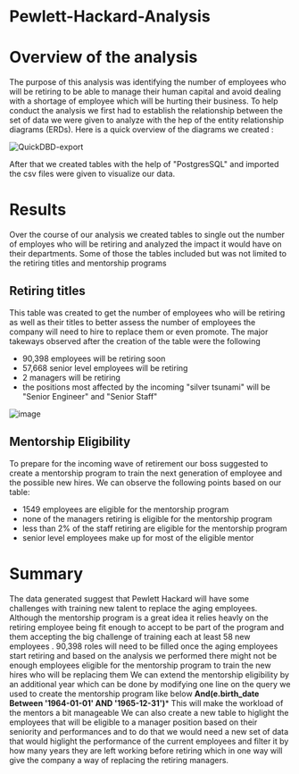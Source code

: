 # Pewlett-Hackard-Analysis
# Overview of the analysis
The purpose of this analysis was identifying the number of employees who will be retiring to be able to manage their human capital and avoid dealing with a shortage of employee which will be hurting their business.
To help conduct the analysis we first had to establish the relationship between the set of data we were given to analyze with the hep of the entity relationship diagrams (ERDs).
Here is a quick overview of the diagrams we created :

![QuickDBD-export](https://user-images.githubusercontent.com/99924850/164130243-e8c071f8-eea1-4c29-b600-d64949f4a358.png)

After that we created tables with the help of "PostgresSQL" and imported the csv files were given to visualize our data.

# Results

Over the course of our analysis we created tables to single out the number of employes who will be retiring and analyzed the impact it would have on their departments.
Some of those the tables included but was not limited to the retiring titles and mentorship programs

## Retiring titles

This table was created to get the number of employees who will be retiring as well as their titles to better assess the number of employees the company will need to hire to replace them or even promote.
The major takeways observed after the creation of the table were the following
- 90,398 employees will be retiring soon
- 57,668 senior level employees will be retiring
- 2 managers will be retiring
- the positions most affected by the incoming "silver tsunami" will be "Senior Engineer" and "Senior Staff"

![image](https://user-images.githubusercontent.com/99924850/164132590-8665d23a-6c44-47e5-bfc6-29e762181cf4.png)

## Mentorship Eligibility

To prepare for the incoming wave of retirement our boss suggested to create a mentorship program to train the next generation of employee and the possible new hires.
We can observe the following points based on our table:
- 1549 employees are eligible for the mentorship program
- none of the managers retiring is eligible for the mentorship program
- less than 2% of the staff retiring are eligible for the mentorship program
- senior level employees make up for most of the eligible mentor

# Summary

The data generated suggest that Pewlett Hackard will have some challenges with training new talent to replace the aging employees. Although the mentorship program is a great idea it relies heavly on the retiring employee being fit enough to accept to be part of the program and them accepting the big challenge of training each at least 58 new employees .
90,398 roles will need to be filled once the aging employees start retiring and based on the analysis we performed there might not be enough employees eligible for the mentorship program to train the new hires who will be replacing them 
We can extend the mentorship eligibility by an additional year which can be done by modifying one line on the query we used to create the mentorship program like below
**And(e.birth_date Between '1964-01-01' AND '1965-12-31')***
This will make the workload of the mentors a bit manageable
We can also create a new table to higlight the employees that will be eligible to a manager position based on their seniority and performances and to do that we would need a new set of data that would higlight the performance of the current employees and filter it by how many years they are left working before retiring which in one way will give the company a way of replacing the retiring managers.

